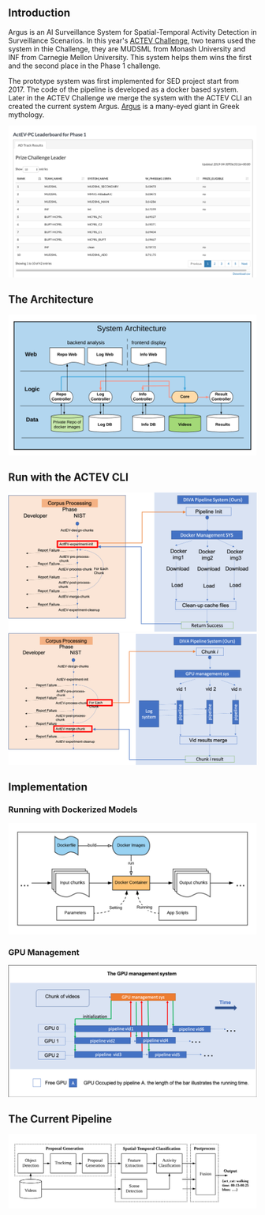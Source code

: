 

## Introduction
Argus is an AI Surveillance System for Spatial-Temporal Activity Detection in Surveillance Scenarios. In this year's [ACTEV Challenge](https://actev.nist.gov/prizechallenge#tab_leaderboard), two teams used the system in thie Challenge, they are MUDSML from Monash University and INF from Carnegie Mellon University. This system helps them wins the first and the second place in the Phase 1 challenge. 

The prototype system was first implemented for SED project start from 2017. The code of the pipeline is developed as a docker based system. Later in the ACTEV Challenge we merge the system with the ACTEV CLI an created the current system Argus. [Argus](https://en.wikipedia.org/wiki/Argus_Panoptes) is a many-eyed giant in Greek mythology.

![Leaderboard of Phase 1](https://github.com/wenhel/Argus/blob/master/Intro/leaderboad.png)

## The Architecture
![Architecture](https://github.com/wenhel/Argus/blob/master/Intro/pipeline_sx.png)

## Run with the ACTEV CLI
![Run with the ACTEV CLI Part 1](https://github.com/wenhel/Argus/blob/master/Intro/pipeline_s1.png)
![Run with the ACTEV CLI Part 2](https://github.com/wenhel/Argus/blob/master/Intro/pipeline_s2.png)

## Implementation
### Running with Dockerized Models
![GPU Management](https://github.com/wenhel/Argus/blob/master/Intro/pipeline_s4.png)

### GPU Management
![GPU Management](https://github.com/wenhel/Argus/blob/master/Intro/pipeline_s3.png)


## The Current Pipeline
![Architecture](https://github.com/wenhel/Argus/blob/master/Intro/actev_pipeline.png )
